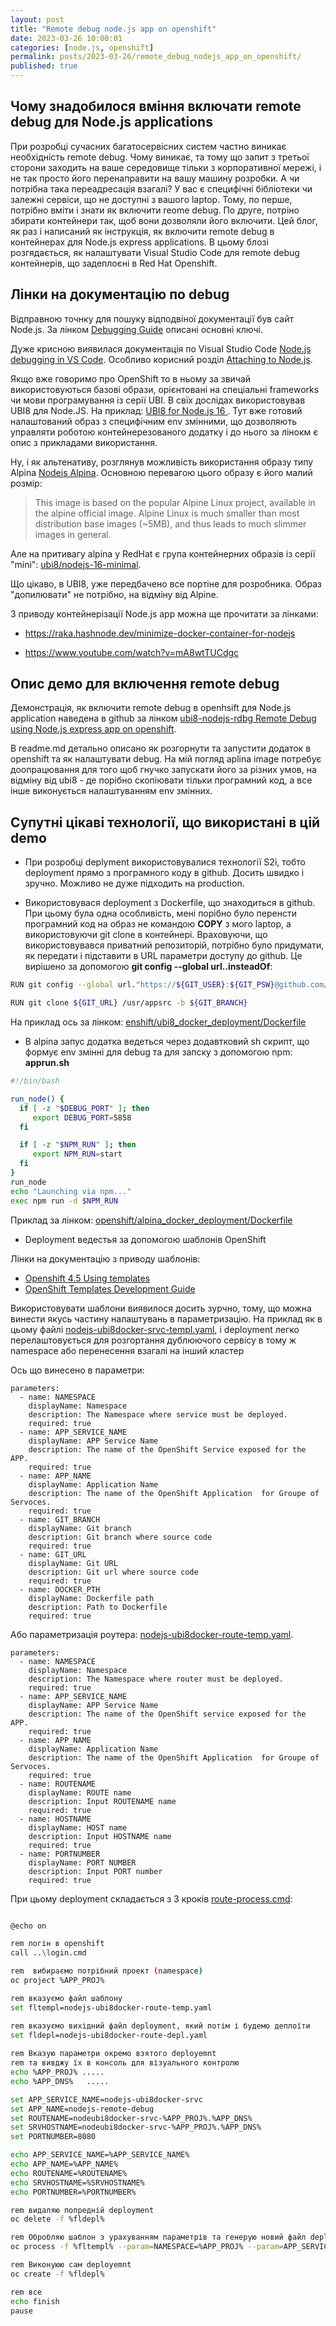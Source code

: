 ```yaml
---
layout: post
title: "Remote debug node.js app on openshift"
date: 2023-03-26 10:00:01
categories: [node.js, openshift]
permalink: posts/2023-03-26/remote_debug_nodejs_app_on_openshift/
published: true
---
```


<!-- TOC BEGIN -->

<!-- TOC END -->

## <a name="p-1">Чому знадобилося вміння включати remote debug  для Node.js applications</a>

При розробці сучасних багатосервісних систем частно виникає необхідність remote debug. Чому виникає, та тому що запит з третьої сторони заходить на ваше середовище тільки з корпоративної мережі, і не так просто його перенаправити на вашу машину розробки. А  чи потрібна  така переадресація взагалі? У вас є специфічні бібліотеки чи залежні сервіси, що не доступні з вашого laptop. Тому, по перше, потрібно вміти і знати як включити reome debug. По друге, потріно збирати контейнери так, щоб вони дозволяли його включити. Цей блог, як раз і написаний як інструкція, як включити remote debug в контейнерах для Node.js express applications. В цьому блозі розгядається, як налаштувати Visual Studio Code  для remote debug контейнерів, що задеплоєні в Red Hat Openshift.


## <a name="p-2">Лінки на документацію  по debug</a>

Відправною точнку для  пошуку відподвіної документації був сайт Node.js. За лінком [Debugging Guide](https://nodejs.org/en/docs/guides/debugging-getting-started) описані основні ключі.

Дуже крисною виявилася документація по Visual Studio Code [Node.js debugging in VS Code](https://code.visualstudio.com/docs/nodejs/nodejs-debugging). Особливо корисний розділ [Attaching to Node.js](https://code.visualstudio.com/docs/nodejs/nodejs-debugging#_attaching-to-nodejs).

Якщо вже говоримо про OpenShift  то в ньому за звичай використовуються базові образи, орієнтовані на спеціальні frameworks  чи мови програмування із серії UBI. В свїх дослідах використовував UBI8 для Node.JS. На приклад: [UBI8 for Node.js 16 ](https://catalog.redhat.com/software/containers/ubi8/nodejs-16/615aee9fc739c0a4123a87e1). Тут вже готовий налаштований образ з специфічним env змінними, що дозволяють управляти роботою контейнерезованого додатку і до нього за лінокм є опис з прикладами використання.

Ну, і як альтенативу, розглянув можливість використання образу типу Alpina [Nodejs Alpina](https://hub.docker.com/_/node). Основною перевагою цього образу є його малий розмір:

> This image is based on the popular Alpine Linux project, available in the alpine official image. Alpine Linux is much smaller than most distribution base images (~5MB), and thus leads to much slimmer images in general.

Але на притивагу alpina у RedHat є група  контейнерних образів із серії "mini": [ubi8/nodejs-16-minimal](https://catalog.redhat.com/software/containers/ubi8/nodejs-16-minimal/615aefd53f6014fa45ae1ae2?container-tabs=overview).

 Що цікаво, в UBI8, уже  передбачено все портіне для розробника.  Образ "допилювати" не потрібно, на відміну від Alpine.

З приводу контейнерізації Node.js app можна ще прочитати за лінками:

- https://raka.hashnode.dev/minimize-docker-container-for-nodejs

- https://www.youtube.com/watch?v=mA8wtTUCdgc


##  <a name="p-4">Опис демо для включення remote debug</a>

Демонстрація, як включити remote debug в openhsift  для Node.js application наведена в github  за лінком [ubi8-nodejs-rdbg Remote Debug using Node.js express app on openshift](https://github.com/pavlo-shcherbukha/ubi8-nodejs-rdbg.git). 

В readme.md  детально описано як розгорнути та запустити додаток в openshift та як налаштувати debug. На мій погляд aplina image  потребує доопрацювання для того щоб гнучко запускати його за різних умов, на відміну від ubi8 -  де порібно скопіювати тільки програмний код, а все інше виконується налаштуванням env змінних.  
## <a name="p-5">Супутні цікаві технології, що використані в цій demo</a>

- При розробці deplyment використовувалися технології S2i, тобто deployment прямо з програмного коду в github. Досить швидко і зручно. Можливо не дуже підходить на production.

- Використовувася deployment з Dockerfile, що знаходиться в github. При цьому була одна особливість, мені порібно було перенсти програмний код на образ не командою **COPY**  з мого laptop, а використовуючи git clone в контейнері. Враховуючи, що використовувався приватний репозиторій, потрібно було придумати, як  передати і підставити в URL параметри доступу до github. Це вирішено за допомогою  **git config --global url..insteadOf**:

```bash
RUN git config --global url."https://${GIT_USER}:${GIT_PSW}@github.com/".insteadOf "https://github.com/"

RUN git clone ${GIT_URL} /usr/appsrc -b ${GIT_BRANCH}

```

На приклад ось за лінком: [enshift/ubi8_docker_deployment/Dockerfile](https://github.com/pavlo-shcherbukha/ubi8-nodejs-rdbg/blob/main/openshift/ubi8_docker_deployment/Dockerfile)

- В alpina запус додатка ведеться через додавтковий sh  скрипт, що формує env  змінні для debug  та для запску з допомогою npm: **apprun.sh**

```bash
#!/bin/bash

run_node() {
  if [ -z "$DEBUG_PORT" ]; then
     export DEBUG_PORT=5858
  fi

  if [ -z "$NPM_RUN" ]; then
     export NPM_RUN=start
  fi
}
run_node
echo "Launching via npm..."
exec npm run -d $NPM_RUN

```

Приклад за лінком: [openshift/alpina_docker_deployment/Dockerfile](https://github.com/pavlo-shcherbukha/ubi8-nodejs-rdbg/blob/main/openshift/alpina_docker_deployment/Dockerfile)


- Deployment ведестья за допомогою шаблонів OpenShift


Лінки на документацію з приводу шаблонів:
- [Openshift 4.5 Using templates](https://docs.openshift.com/container-platform/4.5/openshift_images/using-templates.html)
- [OpenShift Templates Development Guide](http://v1.uncontained.io/playbooks/fundamentals/template_development_guide.html)

Використовувати шаблони виявилося досить зурчно, тому, що можна винести якусь частину  налаштувань в параметризацію. На приклад як в цьому файлі [nodejs-ubi8docker-srvc-templ.yaml](https://github.com/pavlo-shcherbukha/ubi8-nodejs-rdbg/blob/main/openshift/ubi8_docker_deployment/nodejs-ubi8docker-srvc-templ.yaml), і deployment легко перелаштовується для розгортання дублюючого сервісу в тому ж namespace або перенесення взагалі на інший кластер 

Ось що винесено в параметри:

```text
parameters:
  - name: NAMESPACE
    displayName: Namespace 
    description: The Namespace where service must be deployed. 
    required: true   
  - name: APP_SERVICE_NAME
    displayName: APP Service Name 
    description: The name of the OpenShift Service exposed for the APP.
    required: true   
  - name: APP_NAME
    displayName: Application Name 
    description: The name of the OpenShift Application  for Groupe of Servoces.
    required: true 
  - name: GIT_BRANCH
    displayName: Git branch
    description: Git branch where source code
    required: true 
  - name: GIT_URL
    displayName: Git URL 
    description: Git url where source code
    required: true 
  - name: DOCKER_PTH
    displayName: Dockerfile path 
    description: Path to Dockerfile
    required: true 
```
Або параметризація роутера: [nodejs-ubi8docker-route-temp.yaml](https://github.com/pavlo-shcherbukha/ubi8-nodejs-rdbg/blob/main/openshift/ubi8_docker_deployment/nodejs-ubi8docker-route-temp.yaml).

```text
parameters:
  - name: NAMESPACE
    displayName: Namespace 
    description: The Namespace where router must be deployed. 
    required: true   
  - name: APP_SERVICE_NAME
    displayName: APP Service Name 
    description: The name of the OpenShift service exposed for the APP.
    required: true   
  - name: APP_NAME
    displayName: Application Name 
    description: The name of the OpenShift Application  for Groupe of Servoces.
    required: true 
  - name: ROUTENAME
    displayName: ROUTE name 
    description: Input ROUTENAME name 
    required: true   
  - name: HOSTNAME
    displayName: HOST name 
    description: Input HOSTNAME name 
    required: true 
  - name: PORTNUMBER
    displayName: PORT NUMBER 
    description: Input PORT number 
    required: true 
```

При цьому deployment складається з 3 кроків [route-process.cmd](https://github.com/pavlo-shcherbukha/ubi8-nodejs-rdbg/blob/main/openshift/ubi8_docker_deployment/route-process.cmd):

```bash

@echo on

rem логін в openshift
call ..\login.cmd

rem  вибираємо потрібний проект (namespace)
oc project %APP_PROJ%

rem вказуємо файл шаблону
set fltempl=nodejs-ubi8docker-route-temp.yaml

rem вказуємо вихідний файл deployment, який потім і будемо деплоїти
set fldepl=nodejs-ubi8docker-route-depl.yaml
 
rem Вказую параметри окремо взятого deployemnt
rem та вивджу їх в консоль для візуального контролю
echo %APP_PROJ% .....
echo %APP_DNS%   .....

set APP_SERVICE_NAME=nodejs-ubi8docker-srvc
set APP_NAME=nodejs-remote-debug
set ROUTENAME=nodeubi8docker-srvc-%APP_PROJ%.%APP_DNS%
set SRVHOSTNAME=nodeubi8docker-srvc-%APP_PROJ%.%APP_DNS%
set PORTNUMBER=8080

echo APP_SERVICE_NAME=%APP_SERVICE_NAME%
echo APP_NAME=%APP_NAME%
echo ROUTENAME=%ROUTENAME%
echo SRVHOSTNAME=%SRVHOSTNAME%
echo PORTNUMBER=%PORTNUMBER%

rem видаляю попредній deployment
oc delete -f %fldepl%

rem Обробляю шаблон з урахуванням параметрів та генерую новий файл deployment
oc process -f %fltempl% --param=NAMESPACE=%APP_PROJ% --param=APP_SERVICE_NAME=%APP_SERVICE_NAME% --param=APP_NAME=%APP_NAME% --param=ROUTENAME=%ROUTENAME% --param=HOSTNAME=%SRVHOSTNAME% --param=PORTNUMBER=%PORTNUMBER% -o yaml > %fldepl% 

rem Виконуюю сам deployemnt
oc create -f %fldepl%

rem все
echo finish
pause
```
